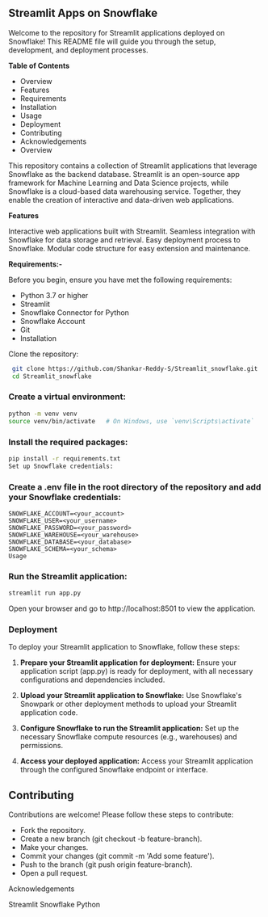 ## Streamlit Apps on Snowflake

Welcome to the repository for Streamlit applications deployed on Snowflake! This README file will guide you through the setup, development, and deployment processes.

**Table of Contents**

- Overview
- Features
- Requirements
- Installation
- Usage
- Deployment
- Contributing
- Acknowledgements
- Overview

This repository contains a collection of Streamlit applications that leverage Snowflake as the backend database. Streamlit is an open-source app framework for Machine Learning and Data Science projects, while Snowflake is a cloud-based data warehousing service. Together, they enable the creation of interactive and data-driven web applications.

**Features**

Interactive web applications built with Streamlit.
Seamless integration with Snowflake for data storage and retrieval.
Easy deployment process to Snowflake.
Modular code structure for easy extension and maintenance.

**Requirements:-**

Before you begin, ensure you have met the following requirements:

- Python 3.7 or higher
- Streamlit
- Snowflake Connector for Python
- Snowflake Account
- Git
- Installation

Clone the repository:
```bash
 git clone https://github.com/Shankar-Reddy-S/Streamlit_snowflake.git
 cd Streamlit_snowflake
```
### Create a virtual environment: 

```bash
python -m venv venv
source venv/bin/activate   # On Windows, use `venv\Scripts\activate`
```

### Install the required packages:

```bash
pip install -r requirements.txt
Set up Snowflake credentials:
```
### Create a .env file in the root directory of the repository and add your Snowflake credentials:

```plaintext
SNOWFLAKE_ACCOUNT=<your_account>
SNOWFLAKE_USER=<your_username>
SNOWFLAKE_PASSWORD=<your_password>
SNOWFLAKE_WAREHOUSE=<your_warehouse>
SNOWFLAKE_DATABASE=<your_database>
SNOWFLAKE_SCHEMA=<your_schema>
Usage
```
### Run the Streamlit application:
```bash
streamlit run app.py
```
Open your browser and go to http://localhost:8501 to view the application.

### Deployment

To deploy your Streamlit application to Snowflake, follow these steps:

1. **Prepare your Streamlit application for deployment:**
Ensure your application script (app.py) is ready for deployment, with all necessary configurations and dependencies included.

2. **Upload your Streamlit application to Snowflake:**
Use Snowflake's Snowpark or other deployment methods to upload your Streamlit application code.

3. **Configure Snowflake to run the Streamlit application:**
Set up the necessary Snowflake compute resources (e.g., warehouses) and permissions.

4. **Access your deployed application:**
Access your Streamlit application through the configured Snowflake endpoint or interface.

## Contributing

Contributions are welcome! Please follow these steps to contribute:

- Fork the repository.
- Create a new branch (git checkout -b feature-branch).
- Make your changes.
- Commit your changes (git commit -m 'Add some feature').
- Push to the branch (git push origin feature-branch).
- Open a pull request.


Acknowledgements

Streamlit
Snowflake
Python
